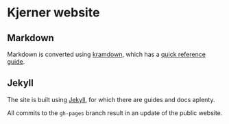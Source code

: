 # Kjerner website

## Markdown

Markdown is converted using [kramdown](https://kramdown.gettalong.org/),
which has a [quick reference guide](https://kramdown.gettalong.org/quickref.html).

## Jekyll

The site is built using [Jekyll](https://jekyllrb.com/docs/home/),
for which there are guides and docs aplenty.

All commits to the `gh-pages` branch result in an update of the public website.
